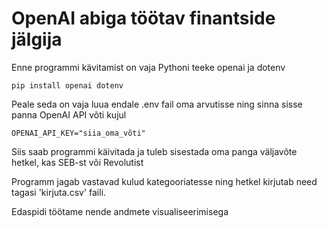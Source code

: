 # OpenAI abiga töötav finantside jälgija

Enne programmi kävitamist on vaja Pythoni teeke openai ja dotenv
```
pip install openai dotenv
```

Peale seda on vaja luua endale .env fail oma arvutisse ning sinna sisse panna OpenAI API võti kujul
```
OPENAI_API_KEY="siia_oma_võti"
```

Siis saab programmi käivitada ja tuleb sisestada oma panga väljavõte hetkel, kas SEB-st või Revolutist

Programm jagab vastavad kulud kategooriatesse ning hetkel kirjutab need tagasi 'kirjuta.csv' faili.

Edaspidi töötame nende andmete visualiseerimisega